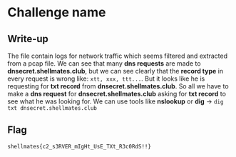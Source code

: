 # Challenge name

## Write-up

The file contain logs for network traffic which seems filtered and extracted from a pcap file.
We can see that many **dns requests** are made to **dnsecret.shellmates.club**, but we can see clearly that the **record type** in every request is wrong like: `xtt, xxx, ttt...`.
But it looks like he is requesting for **txt record** from **dnsecret.shellmates.club**.
So all we have to make a **dns request** for **dnsecret.shellmates.club** asking for **txt record** to see what he was looking for. We can use tools like **nslookup** or **dig**
-> `dig txt dnsecret.shellmates.club`

## Flag

`shellmates{c2_s3RVER_mIgHt_UsE_TXt_R3c0RdS!!}`

